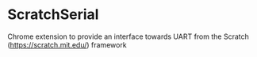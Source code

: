 # ScratchSerial
Chrome extension to provide an interface towards UART from the Scratch (https://scratch.mit.edu/) framework
